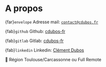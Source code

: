 # A propos

{far}`envelope` Adresse mail: <a href="mailto:contact@cdubos.fr">`contact@cdubos.fr`</a>

{fab}`github` Github: [cdubos-fr](https://github.com/cdubos-fr)

{fab}`gitlab` Gitlab: [cdubos-fr](https://gitlab.com/cdubos-fr)

{fab}`linkedin` Linkedin: [Clément Dubos](https://www.linkedin.com/in/%F0%9F%92%BBcl%C3%A9ment-dubos-707747a5)

🧭 Région Toulouse/Carcassonne ou Full Remote
